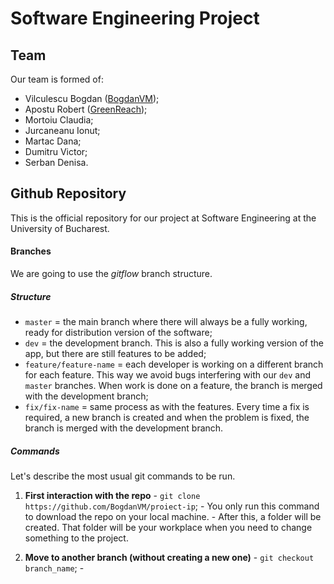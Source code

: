 # Software Engineering Project
## Team
Our team is formed of:
- Vilculescu Bogdan ([BogdanVM](https://github.com/BogdanVM));
- Apostu Robert ([GreenReach](https://github.com));
- Mortoiu Claudia;
- Jurcaneanu Ionut;
- Martac Dana;
- Dumitru Victor;
- Serban Denisa.

## Github Repository
This is the official repository for our project at Software Engineering at the University of Bucharest.

#### Branches
We are going to use the *gitflow* branch structure.

  ##### Structure
  - `master` = the main branch where there will always be a fully working, ready for distribution version of the software;
  - `dev` = the development branch. This is also a fully working version of the app, but there are still features to be added;
  - `feature/feature-name` = each developer is working on a different branch for each feature. This way we avoid bugs interfering with our `dev` and `master` branches. When work is done on a feature, the branch is merged with the development branch;
  - `fix/fix-name` = same process as with the features. Every time a fix is required, a new branch is created and when the problem is fixed, the branch is merged with the development branch.
  
  ##### Commands
  Let's describe the most usual git commands to be run.
  
  1. **First interaction with the repo**
    - `git clone https://github.com/BogdanVM/proiect-ip`;
    -  You only run this command to download the repo on your local machine. 
    -  After this, a folder will be created. That folder will be your workplace when you need to change something to the project.
    
  2. **Move to another branch (without creating a new one)**
    - `git checkout branch_name`;
    -   
